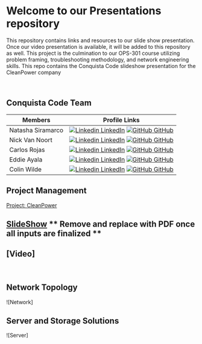 <br>

# Welcome to our Presentations repository

This repository contains links and resources to our slide show presentation. Once our video presentation is available, it will be added to this repository as well. This project is the culmination to our OPS-301 course utilizing problem framing, troubleshooting methodology, and network engineering skills.
This repo contains the Conquista Code slideshow presentation for the CleanPower company

<br>

## Conquista Code Team 

| Members | Profile Links |
| --- | --- |
| Natasha Siramarco | [![Linkedin](https://i.stack.imgur.com/gVE0j.png) LinkedIn](https://www.linkedin.com/in/natasha-siramarco/) [![GitHub](https://i.stack.imgur.com/tskMh.png) GitHub](https://github.com/nsiramarco) |
| Nick Van Noort | [![Linkedin](https://i.stack.imgur.com/gVE0j.png) LinkedIn](https://www.linkedin.com/in/nicholas-van-noort/) [![GitHub](https://i.stack.imgur.com/tskMh.png) GitHub](https://github.com/nvannoort) |
| Carlos Rojas | [![Linkedin](https://i.stack.imgur.com/gVE0j.png) LinkedIn](https://www.linkedin.com/in/carlos-rojass/) [![GitHub](https://i.stack.imgur.com/tskMh.png) GitHub](https://github.com/carlosjorr) |
| Eddie Ayala |  [![Linkedin](https://i.stack.imgur.com/gVE0j.png) LinkedIn](https://www.linkedin.com/in/eddie-ayala3/) [![GitHub](https://i.stack.imgur.com/tskMh.png) GitHub](https://github.com/Edmandoo1) |
| Colin Wilde |  [![Linkedin](https://i.stack.imgur.com/gVE0j.png) LinkedIn](https://www.linkedin.com/in/colin-wilde-748718209/) [![GitHub](https://i.stack.imgur.com/tskMh.png) GitHub](https://github.com/wildedcolin) |
 

## Project Management

[Project: CleanPower](https://github.com/orgs/Conquista-Code/projects/1)


## [SlideShow](https://docs.google.com/presentation/d/1mBIDtvxLZfLMJiiERd6ie0hyiwY4xgQ6j83xoKY_yN8/edit#slide=id.g8526846ab1_1_42)  ** Remove and replace with PDF once all inputs are finalized **

## [Video]

<br>

## Network Topology

![Network]

## Server and Storage Solutions

![Server]
